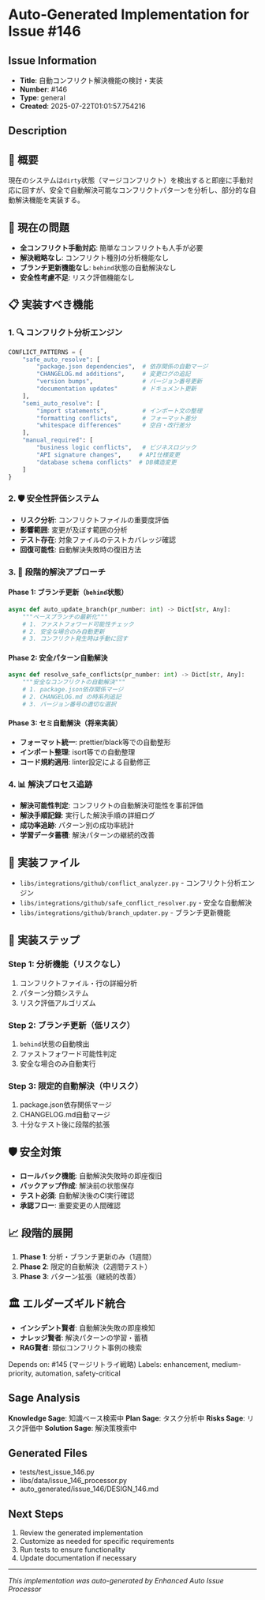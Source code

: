 # Auto-Generated Implementation for Issue #146

## Issue Information
- **Title**: 自動コンフリクト解決機能の検討・実装
- **Number**: #146
- **Type**: general
- **Created**: 2025-07-22T01:01:57.754216

## Description
## 🎯 概要
現在のシステムは`dirty`状態（マージコンフリクト）を検出すると即座に手動対応に回すが、安全で自動解決可能なコンフリクトパターンを分析し、部分的な自動解決機能を実装する。

## 🚨 現在の問題
- **全コンフリクト手動対応**: 簡単なコンフリクトも人手が必要
- **解決戦略なし**: コンフリクト種別の分析機能なし
- **ブランチ更新機能なし**: `behind`状態の自動解決なし
- **安全性考慮不足**: リスク評価機能なし

## 📋 実装すべき機能

### 1. 🔍 コンフリクト分析エンジン
```python
CONFLICT_PATTERNS = {
    "safe_auto_resolve": [
        "package.json dependencies",  # 依存関係の自動マージ
        "CHANGELOG.md additions",     # 変更ログの追記
        "version bumps",              # バージョン番号更新
        "documentation updates"       # ドキュメント更新
    ],
    "semi_auto_resolve": [
        "import statements",          # インポート文の整理
        "formatting conflicts",       # フォーマット差分
        "whitespace differences"      # 空白・改行差分
    ],
    "manual_required": [
        "business logic conflicts",   # ビジネスロジック
        "API signature changes",     # API仕様変更
        "database schema conflicts"  # DB構造変更
    ]
}
```

### 2. 🛡️ 安全性評価システム
- **リスク分析**: コンフリクトファイルの重要度評価
- **影響範囲**: 変更が及ぼす範囲の分析
- **テスト存在**: 対象ファイルのテストカバレッジ確認
- **回復可能性**: 自動解決失敗時の復旧方法

### 3. 🔧 段階的解決アプローチ
#### Phase 1: ブランチ更新（`behind`状態）
```python
async def auto_update_branch(pr_number: int) -> Dict[str, Any]:
    """ベースブランチの最新化"""
    # 1. ファストフォワード可能性チェック
    # 2. 安全な場合のみ自動更新
    # 3. コンフリクト発生時は手動に回す
```

#### Phase 2: 安全パターン自動解決
```python
async def resolve_safe_conflicts(pr_number: int) -> Dict[str, Any]:
    """安全なコンフリクトの自動解決"""
    # 1. package.json依存関係マージ
    # 2. CHANGELOG.md の時系列追記
    # 3. バージョン番号の適切な選択
```

#### Phase 3: セミ自動解決（将来実装）
- **フォーマット統一**: prettier/black等での自動整形
- **インポート整理**: isort等での自動整理
- **コード規約適用**: linter設定による自動修正

### 4. 📊 解決プロセス追跡
- **解決可能性判定**: コンフリクトの自動解決可能性を事前評価
- **解決手順記録**: 実行した解決手順の詳細ログ
- **成功率追跡**: パターン別の成功率統計
- **学習データ蓄積**: 解決パターンの継続的改善

## 🔧 実装ファイル
- `libs/integrations/github/conflict_analyzer.py` - コンフリクト分析エンジン
- `libs/integrations/github/safe_conflict_resolver.py` - 安全な自動解決
- `libs/integrations/github/branch_updater.py` - ブランチ更新機能

## 🧪 実装ステップ

### Step 1: 分析機能（リスクなし）
1. コンフリクトファイル・行の詳細分析
2. パターン分類システム
3. リスク評価アルゴリズム

### Step 2: ブランチ更新（低リスク）
1. `behind`状態の自動検出
2. ファストフォワード可能性判定
3. 安全な場合のみ自動実行

### Step 3: 限定的自動解決（中リスク）
1. package.json依存関係マージ
2. CHANGELOG.md自動マージ
3. 十分なテスト後に段階的拡張

## 🛡️ 安全対策
- **ロールバック機能**: 自動解決失敗時の即座復旧
- **バックアップ作成**: 解決前の状態保存
- **テスト必須**: 自動解決後のCI実行確認
- **承認フロー**: 重要変更の人間確認

## 📈 段階的展開
1. **Phase 1**: 分析・ブランチ更新のみ（1週間）
2. **Phase 2**: 限定的自動解決（2週間テスト）
3. **Phase 3**: パターン拡張（継続的改善）

## 🏛️ エルダーズギルド統合
- **インシデント賢者**: 自動解決失敗の即座検知
- **ナレッジ賢者**: 解決パターンの学習・蓄積
- **RAG賢者**: 類似コンフリクト事例の検索

Depends on: #145 (マージリトライ戦略)
Labels: enhancement, medium-priority, automation, safety-critical

## Sage Analysis
**Knowledge Sage**: 知識ベース検索中
**Plan Sage**: タスク分析中
**Risks Sage**: リスク評価中
**Solution Sage**: 解決策検索中

## Generated Files
- tests/test_issue_146.py
- libs/data/issue_146_processor.py
- auto_generated/issue_146/DESIGN_146.md

## Next Steps
1. Review the generated implementation
2. Customize as needed for specific requirements
3. Run tests to ensure functionality
4. Update documentation if necessary

---
*This implementation was auto-generated by Enhanced Auto Issue Processor*
